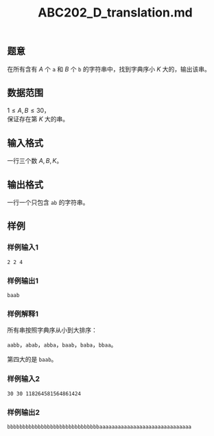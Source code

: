 ﻿---
title: "ABC202_D_translation.md"
tags: []
author: ""
created: ""
---

## 题意

在所有含有 $A$ 个 `a` 和 $B$ 个 `b` 的字符串中，找到字典序小 $K$ 大的，输出该串。       

## 数据范围

$1\le A,B\le 30$，      
保证存在第 $K$ 大的串。

## 输入格式

一行三个数 $A,B,K$。
          
## 输出格式

一行一个只包含 `ab` 的字符串。
     

## 样例

### 样例输入1
```
2 2 4
```

### 样例输出1
```
baab
```

### 样例解释1

所有串按照字典序从小到大排序：

`aabb`，`abab`，`abba`，`baab`，`baba`，`bbaa`。

第四大的是 `baab`。

### 样例输入2
```
30 30 118264581564861424
```

### 样例输出2
```
bbbbbbbbbbbbbbbbbbbbbbbbbbbbbbaaaaaaaaaaaaaaaaaaaaaaaaaaaaaa
```


